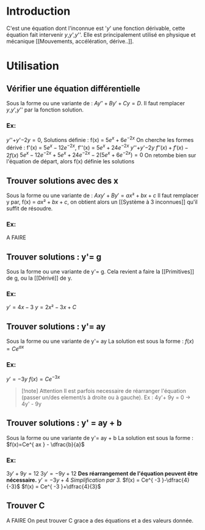 # Introduction
C'est une équation dont l'inconnue est '$y$' une fonction dérivable, cette équation fait intervenir $y$,$y$',$y$''.
Elle est principalement utilisé en physique et mécanique [[Mouvements, accélération, dérive..]].
# Utilisation

## Vérifier une équation différentielle
Sous la forme ou une variante de : $Ay''+By'+Cy=D$.
Il faut remplacer $y$,$y$',$y$'' par la fonction solution.
### Ex:
$y$''+$y$'$-2y=0$, Solutions définie : f(x) = $5e^{ x }+6e^{ -2x }$
On cherche les formes dérivé : f'(x) = $5e^{ x }-12e^{ -2x }$, f''(x) = $5e^{ x }+24e^{ -2x }$
$y$''+$y$'$-2y$
$f''(x)+f'(x)-2f(x)$
$5e^{ x }-12e^{ -2x } + 5e^{ x }+24e^{ -2x } - 2(5e^{ x }+6e^{ -2x }) = 0$
On retombe bien sur l'équation de départ, alors f(x) définie les solutions

## Trouver solutions avec des x
Sous la forme ou une variante de : $Axy'+By'= ax²+bx+c$
Il faut remplacer y par, f(x) = $ax²+bx+c$, on obtient alors un [[Système à 3 inconnues]] qu'il suffit de résoudre.
### Ex:
A FAIRE

## Trouver solutions : y'= g
Sous la forme ou une variante de y'= g.
Cela revient a faire la [[Primitives]] de g, ou la [[Dérivé]] de y.
### Ex:
$y'=4x-3$
$y=2x²-3x+C$
## Trouver solutions : y'= ay
Sous la forme ou une variante de y'= ay
La solution est sous la forme : $f(x)=Ce^{ ax }$
### Ex:
$y'=-3y$
$f(x)=Ce^{ -3x }$
> [!note] Attention
> Il est parfois necessaire de réarranger l'équation (passer un/des element/s à droite ou à gauche).
> Ex : 4y'+ 9y = 0 -> 4y' - 9y

## Trouver solutions : y' = ay + b
Sous la forme ou une variante de y'= ay + b
La solution est sous la forme : $f(x)=Ce^{ ax } - \dfrac{b}{a}$ 
### Ex:
$3y'+9y=12$
$3y'=-9y+12$ **Des réarrangement de l'équation peuvent être nécessaire.**
$y'=-3y+4$ *Simplification par 3.*
$f(x) = Ce^{ -3 }-\dfrac{4}{-3}$
$f(x) = Ce^{ -3 }+\dfrac{4}{3}$


## Trouver C
A FAIRE
On peut trouver C grace a des équations et a des valeurs donnée.
